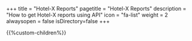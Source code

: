 +++
title = "Hotel-X Reports"
pagetitle = "Hotel-X Reports"
description = "How to get Hotel-X reports using API"
icon = "fa-list"
weight = 2
alwaysopen = false
isDirectory=false
+++

{{%custom-children%}}